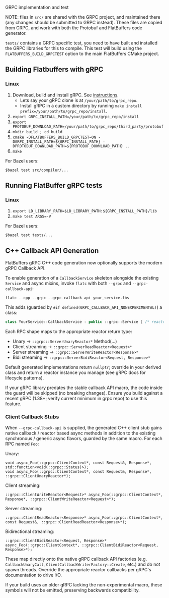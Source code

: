 GRPC implementation and test

NOTE: files in `src/` are shared with the GRPC project, and maintained there
(any changes should be submitted to GRPC instead). These files are copied
from GRPC, and work with both the Protobuf and FlatBuffers code generator.

`tests/` contains a GRPC specific test, you need to have built and installed
the GRPC libraries for this to compile. This test will build using the
`FLATBUFFERS_BUILD_GRPCTEST` option to the main FlatBuffers CMake project.

## Building Flatbuffers with gRPC

### Linux

1. Download, build and install gRPC. See [instructions](https://github.com/grpc/grpc/tree/master/src/cpp).
    * Lets say your gRPC clone is at `/your/path/to/grpc_repo`.
    * Install gRPC in a custom directory by running `make install prefix=/your/path/to/grpc_repo/install`.
2. `export GRPC_INSTALL_PATH=/your/path/to/grpc_repo/install`
3. `export PROTOBUF_DOWNLOAD_PATH=/your/path/to/grpc_repo/third_party/protobuf`
4. `mkdir build ; cd build`
5. `cmake -DFLATBUFFERS_BUILD_GRPCTEST=ON -DGRPC_INSTALL_PATH=${GRPC_INSTALL_PATH} -DPROTOBUF_DOWNLOAD_PATH=${PROTOBUF_DOWNLOAD_PATH} ..`
6. `make`

For Bazel users:

```shell
$bazel test src/compiler/...
```

## Running FlatBuffer gRPC tests

### Linux

1. `export LD_LIBRARY_PATH=$LD_LIBRARY_PATH:${GRPC_INSTALL_PATH}/lib`
2. `make test ARGS=-V`

For Bazel users:

```shell
$bazel test tests/...
```

## C++ Callback API Generation

FlatBuffers gRPC C++ code generation now optionally supports the modern gRPC Callback API.

To enable generation of a `CallbackService` skeleton alongside the existing `Service` and async mixins, invoke `flatc` with both `--grpc` and `--grpc-callback-api`:

```shell
flatc --cpp --grpc --grpc-callback-api your_service.fbs
```

This adds (guarded by `#if defined(GRPC_CALLBACK_API_NONEXPERIMENTAL)`) a class:

```cpp
class YourService::CallbackService : public ::grpc::Service { /* reactor virtuals */ };
```

Each RPC shape maps to the appropriate reactor return type:

- Unary -> `::grpc::ServerUnaryReactor*` Method(...)
- Client streaming -> `::grpc::ServerReadReactor<Request>*`
- Server streaming -> `::grpc::ServerWriteReactor<Response>*`
- Bidi streaming -> `::grpc::ServerBidiReactor<Request, Response>*`

Default generated implementations return `nullptr`; override in your derived class and return a reactor instance you manage (see gRPC docs for lifecycle patterns).

If your gRPC library predates the stable callback API macro, the code inside the guard will be skipped (no breaking changes). Ensure you build against a recent gRPC (1.38+; verify current minimum in grpc repo) to use this feature.

### Client Callback Stubs

When `--grpc-callback-api` is supplied, the generated C++ client stub gains native callback / reactor based async methods in addition to the existing synchronous / generic async flavors, guarded by the same macro. For each RPC named `Foo`:

Unary:

```
void async_Foo(::grpc::ClientContext*, const Request&, Response*, std::function<void(::grpc::Status)>);
void async_Foo(::grpc::ClientContext*, const Request&, Response*, ::grpc::ClientUnaryReactor*);
```

Client streaming:

```
::grpc::ClientWriteReactor<Request>* async_Foo(::grpc::ClientContext*, Response*, ::grpc::ClientWriteReactor<Request>*);
```

Server streaming:

```
::grpc::ClientReadReactor<Response>* async_Foo(::grpc::ClientContext*, const Request&, ::grpc::ClientReadReactor<Response>*);
```

Bidirectional streaming:

```
::grpc::ClientBidiReactor<Request, Response>* async_Foo(::grpc::ClientContext*, ::grpc::ClientBidiReactor<Request, Response>*);
```

These map directly onto the native gRPC callback API factories (e.g. `CallbackUnaryCall`, `ClientCallbackWriterFactory::Create`, etc.) and do not spawn threads. Override the appropriate reactor callbacks per gRPC's documentation to drive I/O.

If your build uses an older gRPC lacking the non-experimental macro, these symbols will not be emitted, preserving backwards compatibility.
